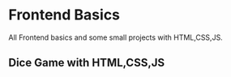 # Frontend Basics
All Frontend basics and some small projects with HTML,CSS,JS.

## Dice Game with HTML,CSS,JS
